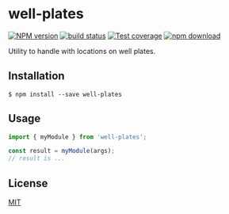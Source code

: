 # well-plates

[![NPM version][npm-image]][npm-url]
[![build status][travis-image]][travis-url]
[![Test coverage][codecov-image]][codecov-url]
[![npm download][download-image]][download-url]

Utility to handle with locations on well plates.

## Installation

`$ npm install --save well-plates`

## Usage

```js
import { myModule } from 'well-plates';

const result = myModule(args);
// result is ...
```

## License

[MIT](./LICENSE)

[npm-image]: https://img.shields.io/npm/v/well-plates.svg?style=flat-square
[npm-url]: https://www.npmjs.com/package/well-plates
[travis-image]: https://img.shields.io/travis/cheminfo/well-plates/master.svg?style=flat-square
[travis-url]: https://travis-ci.org/cheminfo/well-plates
[codecov-image]: https://img.shields.io/codecov/c/github/cheminfo/well-plates.svg?style=flat-square
[codecov-url]: https://codecov.io/gh/cheminfo/well-plates
[download-image]: https://img.shields.io/npm/dm/well-plates.svg?style=flat-square
[download-url]: https://www.npmjs.com/package/well-plates
